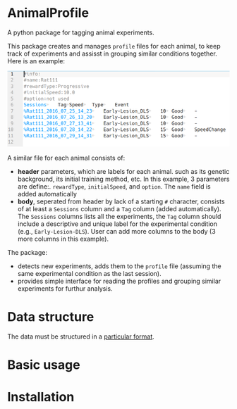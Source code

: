 # AnimalProfile

A python package for tagging animal experiments.

This package creates and manages `profile` files for each animal, to keep track of experiments and assisst in grouping similar conditions together.
Here is an example:

![A screenshot of an example profile](Docs/profile_example.png)

A similar file for each animal consists of:
- __header__ parameters, which are labels for each animal.
such as its genetic background, its initial training method, etc.
In this example, 3 parameters are define:.
`rewardType`, `initialSpeed`, and `option`.
The `name` field is added automatically
- __body__, seperated from header by lack of a starting `#` character, consists of at least a `Sessions` column and a `Tag` column (added automatically).
The `Sessions` columns lists all the experiments, the `Tag` column should include a descriptive and unique label for the experimental condition (e.g., `Early-Lesion-DLS`).
User can add more columns to the body (3 more columns in this example).

The package:
- detects new experiments, adds them to the `profile` file (assuming the same experimental condition as the last session).
- provides simple interface for reading the profiles and grouping similar experiments for furthur analysis.

# Data structure

The data must be structured in a [particular format](/Docs/dataStructure.md).

# Basic usage

# Installation